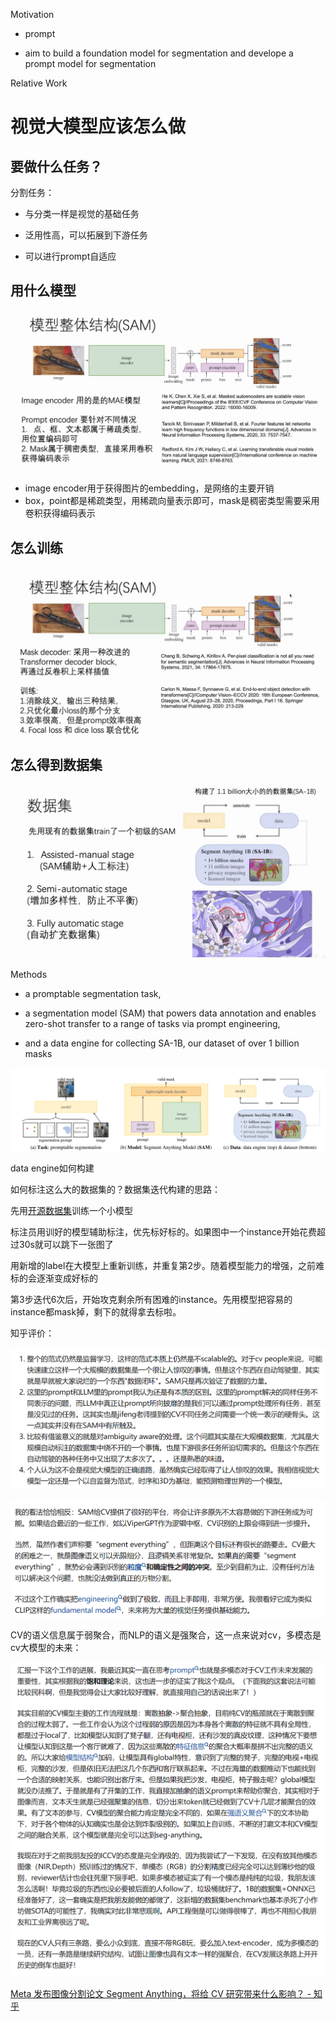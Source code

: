 Motivation

- prompt

- aim to build a foundation model for segmentation and develope a prompt model for segmentation 

Relative Work

# 视觉大模型应该怎么做

## 要做什么任务？

分割任务：

- 与分类一样是视觉的基础任务

- 泛用性高，可以拓展到下游任务

- 可以进行prompt自适应

## 用什么模型

![image-20230515212900543](assets/image-20230515212900543.png)

- image encoder用于获得图片的embedding，是网络的主要开销
- box，point都是稀疏类型，用稀疏向量表示即可，mask是稠密类型需要采用卷积获得编码表示

## 怎么训练

![image-20230515212908309](assets/image-20230515212908309.png)



## 怎么得到数据集



![image-20230515212914571](assets/image-20230515212914571.png)



Methods

- a promptable segmentation task, 

- a segmentation model (SAM) that powers data annotation and enables zero-shot transfer to a range of tasks via prompt engineering, 

- and a data engine for collecting SA-1B, our dataset of over 1 billion masks

![image-20230515212920697](assets/image-20230515212920697.png)



data engine如何构建

如何标注这么大的数据集的？数据集迭代构建的思路：

先用[开源数据集](https://www.zhihu.com/search?q=开源数据集&search_source=Entity&hybrid_search_source=Entity&hybrid_search_extra={"sourceType"%3A"answer"%2C"sourceId"%3A2970661922})训练一个小模型

 标注员用训好的模型辅助标注，优先标好标的。如果图中一个instance开始花费超过30s就可以跳下一张图了

 用新增的label在大模型上重新训练，并重复第2步。随着模型能力的增强，之前难标的会逐渐变成好标的

 第3步迭代6次后，开始攻克剩余所有困难的instance。先用模型把容易的instance都mask掉，剩下的就得拿去标啦。



知乎评价：



![image-20230515212926108](assets/image-20230515212926108.png)

![image-20230515212931279](assets/image-20230515212931279.png)

CV的语义信息属于弱聚合，而NLP的语义是强聚合，这一点来说对cv，多模态是cv大模型的未来：

![image-20230515212939476](assets/image-20230515212939476.png)

[Meta 发布图像分割论文 Segment Anything，将给 CV 研究带来什么影响？ - 知乎 ](https://www.zhihu.com/question/593914819)

